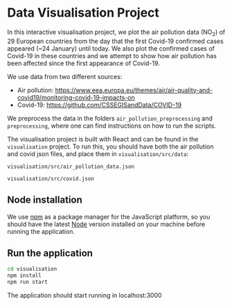 # Data Visualisation Project

In this interactive visualisation project, we plot the air pollution data (NO<sub>2</sub>) of 29 European countries from the day that
the first Covid-19 confirmed cases appeared (\~24 January) until today. We also plot the confirmed cases
of Covid-19 in these countries and we attempt to show how air pollution has been affected since the first
appearance of Covid-19.

We use data from two different sources:

* Air pollution: https://www.eea.europa.eu/themes/air/air-quality-and-covid19/monitoring-covid-19-impacts-on
* Covid-19: https://github.com/CSSEGISandData/COVID-19

We preprocess the data in the folders `air_pollution_preprocessing` and `preprocessing`, where one can find instructions
on how to run the scripts.

The visualisation project is built with React and can be found in the `visualisation` project.
To run this, you should have both the air pollution and covid json files, and place them in `visualisation/src/data`:

`visualisation/src/air_pollution_data.json`

`visualisation/src/covid.json`

## Node installation
We use [npm](https://www.npmjs.com/) as a package manager for the JavaScript platform, so you should have
the latest [Node](https://nodejs.org/en/download/) version installed on your machine before running the application.


## Run the application

```bash
cd visualisation
npm install
npm run start
```
The application should start running in localhost:3000
